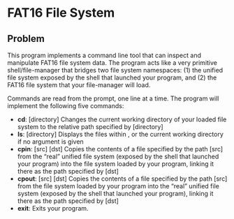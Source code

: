 # FAT16 File System

## Problem
This program implements a command line tool that can inspect and manipulate FAT16 file system data. The program acts like a very primitive shell/file-manager that bridges two file system namespaces: (1) the unified file system exposed by the shell that launched your program, and (2) the FAT16 file system that your file-manager will load.

Commands are read from the prompt, one line at a time. The program will implement the following five commands:
- **cd**: [directory] Changes the current working directory of your loaded file system to the relative path specified by [directory]
- **ls**: [directory] Displays the files within <directory>, or the current working directory if no argument is given
- **cpin**: [src] [dst] Copies the contents of a file specified by the path [src] from the “real” unified file system (exposed by the shell that launched your program) into the file system loaded by your program, linking it there as the path specified by [dst]
- **cpout**: [src] [dst] Copies the contents of a file specified by the path [src] from the file system loaded by your program into the “real” unified file system (exposed by the shell that launched your program), linking it there as the path specified by [dst]
- **exit**: Exits your program.

